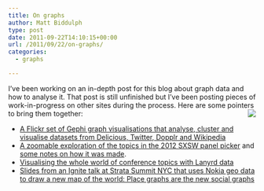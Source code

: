 ```yaml
---
title: On graphs
author: Matt Biddulph
type: post
date: 2011-09-22T14:10:15+00:00
url: /2011/09/22/on-graphs/
categories:
  - graphs

---
```

I&#8217;ve been working on an in-depth post for this blog about graph data and how to analyse it. That post is still unfinished but I&#8217;ve been posting pieces of work-in-progress on other sites during the process. Here are some pointers to bring them together:<img src="https://farm7.static.flickr.com/6128/5923004341_3f0f4e2cd5_m.jpg" style="float:right" /> 

  * [A Flickr set of Gephi graph visualisations that analyse, cluster and visualise datasets from Delicious, Twitter, Dopplr and Wikipedia][1] 
  * [A zoomable exploration of the topics in the 2012 SXSW panel picker][2] and [some notes on how it was made][3]. 
  * [Visualising the whole world of conference topics with Lanyrd data][4] 
  * [Slides from an Ignite talk at Strata Summit NYC that uses Nokia geo data to draw a new map of the world: Place graphs are the new social graphs][5]

 [1]: https://www.flickr.com/photos/mbiddulph/sets/72157627176352483/detail/
 [2]: https://plus.google.com/114200438004839793612/posts/BqkZcGwNZYg
 [3]: https://plus.google.com/114200438004839793612/posts/j7cRQHM4f9T
 [4]: https://lanyrd.com/blog/2011/visualising/
 [5]: https://www.slideshare.net/mattb/place-graphs-are-the-new-social-graphs